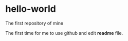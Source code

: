 # hello-world
The first repository of mine


The first time for me to use github and edit **readme** file.
